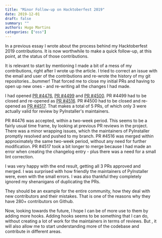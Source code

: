 ```yaml
---
title: "Minor Follow-up on Hacktoberfest 2019"
date: 2019-12-01
draft: false
summary: ""
authors: Hugo Martins
categories: ["oss"]
---
```


In a previous essay I wrote about the process behind my Hacktoberfest 2019 contributions. It is now worthwhile to make a quick follow-up, at this point, at the status of those contributions. <!--more-->

It is relevant to start by mentioning I made a bit of a mess of my  contributions, right after I wrote up the article. I tried to  correct an issue with the email and user of the contributions and re-wrote the history of my git repositories...bummer! That forced me to close my initial PRs and having to  open up new ones - and re-writing all the changes I had made.

I had opened [PR #4476](https://github.com/pyinstaller/pyinstaller/pull/4476), [PR #4499](https://github.com/pyinstaller/pyinstaller/pull/4499) and [PR #4500](https://github.com/pyinstaller/pyinstaller/pull/4500). PR #4499 had to be closed and re-opened as [PR #4516](https://github.com/pyinstaller/pyinstaller/pull/4516). PR #4500 had to be closed and re-opened as [PR #4517](https://github.com/pyinstaller/pyinstaller/pull/4517). That makes a total of 5 PRs, of which only 3 were actually valid for review by PyInstaller's maintainers.

PR #4476 was accepted, within a two-week period. This seems  to be a fairly usual time frame, by looking at previous PR reviews in the  project. There was a minor wrapping issues, which the maintainers of  PyInstaller promptly resolved and pushed to my branch. PR #4516 was merged within approximately the same two-week period, without any need for further modification.  PR #4517 took a bit longer to merge because I had made an error when  creating the changelog entry - plus there was a need for a small lint  correction.

I was very happy with the end result, getting all 3 PRs approved and  merged. I was surprised with how friendly the maintainers of PyInstaller  were, even with the small errors. I was also thankful they completely ignored my shenanigans of duplicating the PRs. 

They should be an example for the  entire community, how they deal with new contributors and  their mistakes. That is one of the reasons why they have 280+ contributors  on Github.

Now, looking towards the future, I hope I can be of more use to them by  adding more hooks. Adding hooks seems to be something that I can do, without creating a lot of work for the maintainers in terms  of reviews. But , it will also allow me to start understanding more of the codebase and contribute in different  areas.
